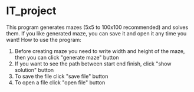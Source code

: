 # IT_project
This program generates mazes (5x5 to 100x100 recommended) and solves them. If you like generated maze, you can save it and open it any time you want!
How to use the program:
1) Before creating maze you need to write width and height of the maze, then you can click "generate maze" button
2) If you want to see the path between start end finish, click "show solution" button
3) To save the file click "save file" button
4) To open a file click "open file" button
